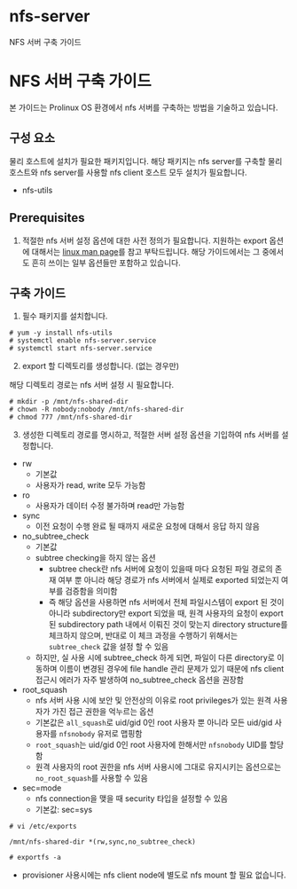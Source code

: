 # nfs-server
NFS 서버 구축 가이드
# NFS 서버 구축 가이드

본 가이드는 Prolinux OS 환경에서 nfs 서버를 구축하는 방법을 기술하고 있습니다.

## 구성 요소

물리 호스트에 설치가 필요한 패키지입니다. 해당 패키지는 nfs server를 구축할 물리 호스트와 nfs server를 사용할 nfs client 호스트 모두 설치가 필요합니다.

- nfs-utils

## Prerequisites

1. 적절한 nfs 서버 설정 옵션에 대한 사전 정의가 필요합니다. 지원하는 export 옵션에 대해서는 [linux man page](https://linux.die.net/man/5/exports)를 참고 부탁드립니다. 해당 가이드에서는 그 중에서도 흔히 쓰이는 일부 옵션들만 포함하고 있습니다.

## 구축 가이드

1. 필수 패키지를 설치합니다.

```
# yum -y install nfs-utils
# systemctl enable nfs-server.service
# systemctl start nfs-server.service
```

2. export 할 디렉토리를 생성합니다. (없는 경우만)

해당 디렉토리 경로는 nfs 서버 설정 시 필요합니다.

```
# mkdir -p /mnt/nfs-shared-dir
# chown -R nobody:nobody /mnt/nfs-shared-dir
# chmod 777 /mnt/nfs-shared-dir
```

3. 생성한 디렉토리 경로를 명시하고, 적절한 서버 설정 옵션을 기입하여 nfs 서버를 설정합니다.

- rw
  - 기본값
  - 사용자가 read, write 모두 가능함
- ro
  - 사용자가 데이터 수정 불가하며 read만 가능함
- sync
  - 이전 요청이 수행 완료 될 때까지 새로운 요청에 대해서 응답 하지 않음
- no_subtree_check
  - 기본값
  - subtree checking을 하지 않는 옵션
    - subtree check란 nfs 서버에 요청이 있을때 마다 요청된 파일 경로의 존재 여부 뿐 아니라 해당 경로가 nfs 서버에서 실제로 exported 되었는지 여부를 검증함을 의미함
    - 즉 해당 옵션을 사용하면 nfs 서버에서 전체 파일시스템이 export 된 것이 아니라 subdirectory만 export 되었을 때, 원격 사용자의 요청이 export 된 subdirectory path 내에서 이뤄진 것이 맞는지 directory structure를 체크하지 않으며, 반대로 이 체크 과정을 수행하기 위해서는 `subtree_check` 값을 설정 할 수 있음
  - 하지만, 실 사용 시에 subtree_check 하게 되면, 파일이 다른 directory로 이동하며 이름이 변경된 경우에 file handle 관리 문제가 있기 때문에 nfs client 접근시 에러가 자주 발생하여 no_subtree_check 옵션을 권장함
- root_squash
  - nfs 서버 사용 시에 보안 및 안전상의 이유로 root privileges가 있는 원격 사용자가 가진 접근 권한을 억누르는 옵션
  - 기본값은 `all_squash`로 uid/gid 0인 root 사용자 뿐 아니라 모든 uid/gid 사용자를 `nfsnobody` 유저로 맵핑함
  - `root_squash`는 uid/gid 0인 root 사용자에 한해서만 `nfsnobody` UID를 할당함
  - 원격 사용자의 root 권한을 nfs 서버 사용시에 그대로 유지시키는 옵션으로는 `no_root_squash`를 사용할 수 있음
- sec=mode
  - nfs connection을 맺을 때 security 타입을 설정할 수 있음
  - 기본값: sec=sys

```
# vi /etc/exports

/mnt/nfs-shared-dir *(rw,sync,no_subtree_check)

# exportfs -a
```
- provisioner 사용시에는 nfs client node에 별도로 nfs mount 할 필요 없습니다.
